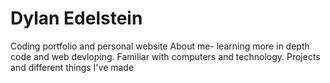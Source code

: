# Dylan Edelstein
Coding portfolio and personal website
About me- learning more in depth code and web devloping. Familiar with computers and technology.
Projects and different things I've made
